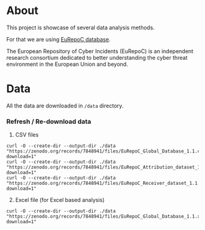 # About

This project is showcase of several data analysis methods.

For that we are using [EuRepoC database](https://eurepoc.eu/database/).

The European Repository of Cyber Incidents (EuRepoC) is an independent research consortium dedicated to better understanding the cyber threat environment in the European Union and beyond. 

# Data

All the data are downloaded in `/data` directory.

### Refresh / Re-download data

1. CSV files
```shell
curl -O --create-dir --output-dir ./data "https://zenodo.org/records/7848941/files/EuRepoC_Global_Database_1.1.csv?download=1" 
curl -O --create-dir --output-dir ./data "https://zenodo.org/records/7848941/files/EuRepoC_Attribution_dataset_1.1.csv?download=1"
curl -O --create-dir --output-dir ./data "https://zenodo.org/records/7848941/files/EuRepoC_Receiver_dataset_1.1.csv?download=1"
```
2. Excel file (for Excel based analysis)
```shell
curl -O --create-dir --output-dir ./data "https://zenodo.org/records/7848941/files/EuRepoC_Global_Database_1.1.xlsx?download=1"
```